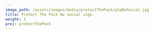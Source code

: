```yaml
---
image_path: /assets/images/media/protectThePack/ptpBeSocial.jpg
title: Protect The Pack Be Social sign.
weight: 1
proj: protectThePack
---
```


